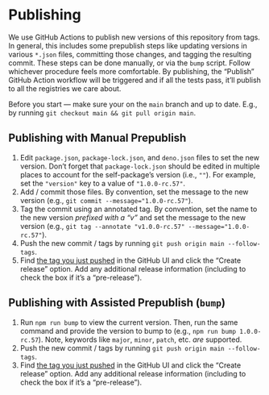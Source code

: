 # Publishing

We use GitHub Actions to publish new versions of this repository from tags. In
general, this includes some prepublish steps like updating versions in various
`*.json` files, committing those changes, and tagging the resulting commit.
These steps can be done manually, or via the `bump` script. Follow whichever
procedure feels more comfortable. By publishing, the “Publish” GitHub Action
workflow will be triggered and if all the tests pass, it’ll publish to all the
registries we care about.

Before you start — make sure your on the `main` branch and up to date. E.g., by
running `git checkout main && git pull origin main`.

## Publishing with Manual Prepublish

1. Edit `package.json`, `package-lock.json`, and `deno.json` files to
   set the new version. Don’t forget that `package-lock.json` should be edited
   in multiple places to account for the self-package’s version (i.e., `""`).
   For example, set the `"version"` key to a value of `"1.0.0-rc.57"`.
2. Add / commit those files. By convention, set the message to the new version
   (e.g., `git commit --message="1.0.0-rc.57"`).
3. Tag the commit using an annotated tag. By convention, set the name to the new
   version _prefixed with a “v”_ and set the message to the new version
   (e.g., `git tag --annotate "v1.0.0-rc.57" --message="1.0.0-rc.57"`).
4. Push the new commit / tags by running `git push origin main --follow-tags`.
5. Find [the tag you just pushed](https://github.com/Netflix/x-test/tags) in
   the GitHub UI and click the “Create release” option. Add any additional
   release information (including to check the box if it’s a “pre-release”).

## Publishing with Assisted Prepublish (`bump`)

1. Run `npm run bump` to view the current version. Then, run the same command
   and provide the version to bump to (e.g., `npm run bump 1.0.0-rc.57`). Note,
   keywords like `major`, `minor`, `patch`, etc. _are_ supported.
2. Push the new commit / tags by running `git push origin main --follow-tags`.
3. Find [the tag you just pushed](https://github.com/Netflix/x-test/tags) in
   the GitHub UI and click the “Create release” option. Add any additional
   release information (including to check the box if it’s a “pre-release”).

